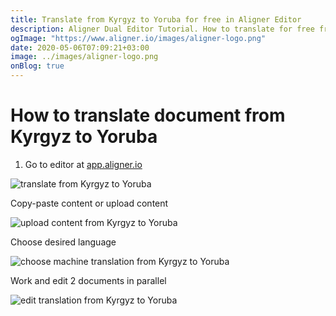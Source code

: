 ```yaml
---
title: Translate from Kyrgyz to Yoruba for free in Aligner Editor
description: Aligner Dual Editor Tutorial. How to translate for free from Kyrgyz to Yoruba. Aligner is multilingual document management platform. 
ogImage: "https://www.aligner.io/images/aligner-logo.png"
date: 2020-05-06T07:09:21+03:00
image: ../images/aligner-logo.png
onBlog: true
---
```


# How to translate document from Kyrgyz to Yoruba

1. Go to editor at [app.aligner.io](https://app.aligner.io "Aligner App web page")

![translate from Kyrgyz to Yoruba](../aligner-blank-editor.png "translate from Kyrgyz to Yoruba")

Copy-paste content or upload content

![upload content from Kyrgyz to Yoruba](../aligner-uploaded-document.png "upload content from Kyrgyz to Yoruba")

Choose desired language

![choose machine translation from Kyrgyz to Yoruba](../aligner-language-dropdown.png "choose machine translation from Kyrgyz to Yoruba")

Work and edit 2 documents in parallel

![edit translation from Kyrgyz to Yoruba](../aligner-double-sitded-editor.png "edit translation from Kyrgyz to Yoruba")

